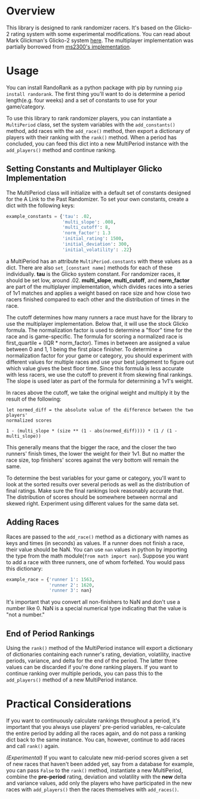 # Overview

This library is designed to rank randomizer racers. It's based on the Glicko-2
rating system with some experimental modifications. You can read about Mark
Glickman's Glicko-2 system [here](http://www.glicko.net/glicko/glicko2.pdf).
The multiplayer implementation was partially borrowed from [ms2300's implementation](https://github.com/ms2300/multiplayer-glicko2).

# Usage

You can install RandoRank as a python package with pip by running
`pip install randorank`. The first thing you'll want to do is determine a
period length(e.g. four weeks) and a set of constants to use for your
game/category.

To use this library to rank randomizer players, you can instantiate a
`MultiPeriod` class, set the system variables with the `add_constants()`
method, add races with the `add_race()` method, then export a dictionary of
players with their ranking with the `rank()` method. When a period has
concluded, you can feed this dict into a new MultiPeriod instance with the
`add_players()` method and continue ranking.

## Setting Constants and Multiplayer Glicko Implementation

The MultiPeriod class will initialize with a default set of constants
designed for the A Link to the Past Randomizer. To set your own constants,
create a dict with the following keys:

```python
example_constants = {'tau': .02,
                     'multi_slope': .008,
                     'multi_cutoff': 8,
                     'norm_factor': 1.3
                     'initial_rating': 1500,
                     'initial_deviation': 300,
                     'initial_volatility': .22}
```
a MultiPeriod has an attribute `MultiPeriod.constants` with these values as a dict.
There are also `set_[constant name]` methods for each of these individually.
**tau** is the Glicko system constant. For randomizer races, it should be set
low, around .02. **multi\_slope**, **multi\_cutoff**, and **norm\_factor** are
part of the multiplayer implementation, which divides races into a series of
1v1 matches and applies a weight based on race size and how close two racers
finished compared to each other and the distribution of times in the race.

The cutoff determines how many runners a race must have for the library
to use the multiplayer implementation. Below that, it will use the stock
Glicko formula. The normalization factor is used to determine a "floor" time
for the race and is game-specific. The formula for scoring a normalized race
is first\_quartile + (IQR * norm\_factor). Times in between are assigned a
value between 0 and 1, 1 being the first place finisher. To determine a
normalization factor for your game or category, you should experiment with
different values for multiple races and use your best judgement to figure out
which value gives the best floor time. Since this formula is less accurate
with less racers, we use the cutoff to prevent it from skewing final rankings.
The slope is used later as part of the formula for determining a 1v1's weight.

In races above the cutoff, we take the original weight and multiply it by
the result of the following: 
```
let normed_diff = the absolute value of the difference between the two players'
normalized scores

1 - (multi_slope * (size ** (1 - abs(normed_diff)))) * (1 / (1 - multi_slope))
```

This generally means that the bigger the race, and the closer the two runners'
finish times, the lower the weight for their 1v1. But no matter the race size,
top finishers' scores against the very bottom will remain the same.

To determine the best variables for your game or category, you'll want to look
at the sorted results over several periods as well as the distribution of final
ratings. Make sure the final rankings look reasonably accurate that. The
distribution of scores should be somewhere between normal and skewed right.
Experiment using different values for the same data set.

## Adding Races

Races are passed to the `add_race()` method as a dictionary with names as keys
and times (in seconds) as values. If a runner does not finish a race, their
value should be NaN. You can use `nan` values in python by importing the type
from the math module(`from math import nan`). Suppose you want to add a race
with three runners, one of whom forfeited. You would pass this dictionary:

```python
example_race = {'runner 1': 1563,
                'runner 2': 1620,
                'runner 3': nan}
```
It's important that you convert all non-finishers to NaN and don't use a number
like 0. NaN is a special numerical type indicating that the value is "not a
number."

## End of Period Rankings

Using the `rank()` method of the MultiPeriod instance will export a dictionary
of dictionaries containing each runner's rating, deviation, volatility, inactive periods,
variance, and delta for the end of the period. The latter three values can be
discarded if you're done ranking players. If you want to continue ranking over
multiple periods, you can pass this to the `add_players()` method of a new
MultiPeriod instance.

# Practical Considerations

If you want to continuously calculate rankings throughout a period, it's
important that you always use players' pre-period variables, re-calculate the
entire period by adding all the races again, and do not pass a ranking dict
back to the same instance. You can, however, continue to add races and call
`rank()` again.

*(Experimental)* If you want to calculate new mid-period scores given a set
of new races that haven't been added yet, say from a database for example, 
you can pass `False` to the `rank()` method, instantiate a new MultiPeriod,
combine the **pre-period** rating, deviation and volatility with the **new**
delta and variance values, add only the players who have participated in the
new races with `add_players()` then the races themselves with `add_races()`.
